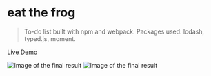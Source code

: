 # eat the frog

> To-do list built with npm and webpack. Packages used: lodash, typed.js, moment.

[Live Demo](https://constantinginga.github.io/todo-list/)

![Image of the final result](https://i.imgur.com/MGhPSyR.png)
![Image of the final result](https://i.imgur.com/myKbH7H.png)
